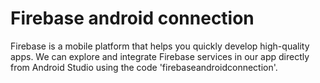 # Firebase android connection
Firebase is a mobile platform that helps you quickly develop high-quality apps. We can explore and integrate Firebase services in our app directly from Android Studio using the code 'firebaseandroidconnection'.
